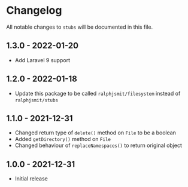 # Changelog

All notable changes to `stubs` will be documented in this file.

## 1.3.0 - 2022-01-20

- Add Laravel 9 support

## 1.2.0 - 2022-01-18

- Update this package to be called `ralphjsmit/filesystem` instead of `ralphjsmit/stubs`

## 1.1.0 - 2021-12-31

- Changed return type of `delete()` method on `File` to be a boolean
- Added `getDirectory()` method on `File`
- Changed behaviour of `replaceNamespaces()` to return original object

## 1.0.0 - 2021-12-31

- Initial release
